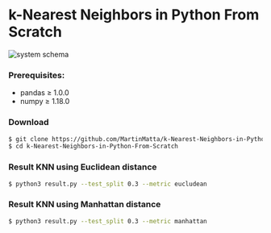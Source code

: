 # k-Nearest Neighbors in Python From Scratch

![system schema](https://res.cloudinary.com/dyd911kmh/image/upload/f_auto,q_auto:best/v1531424125/KNN_final_a1mrv9.png)

### Prerequisites:
* pandas ≥ 1.0.0
* numpy ≥ 1.18.0

### Download
```sh
$ git clone https://github.com/MartinMatta/k-Nearest-Neighbors-in-Python-From-Scratch
$ cd k-Nearest-Neighbors-in-Python-From-Scratch
```

### Result KNN using Euclidean distance
```sh
$ python3 result.py --test_split 0.3 --metric eucludean
```

### Result KNN using Manhattan distance
```sh
$ python3 result.py --test_split 0.3 --metric manhattan
```
